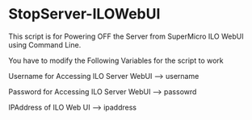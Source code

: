 # StopServer-ILOWebUI

This script is for Powering OFF the Server from SuperMicro ILO WebUI using Command Line.

You have to modify the Following Variables for the script to work

Username for Accessing ILO Server WebUI --> username

Password for Accessing ILO Server WebUI --> passowrd

IPAddress of ILO Web UI                 --> ipaddress
